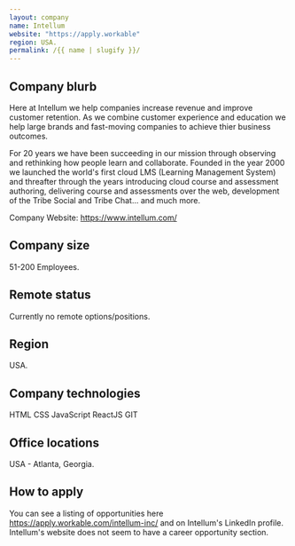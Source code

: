 ```yaml
---
layout: company
name: Intellum
website: "https://apply.workable"
region: USA.
permalink: /{{ name | slugify }}/
---
```


## Company blurb

Here at Intellum we help companies increase revenue and improve customer retention. As we combine customer experience and education we help large brands and fast-moving companies to achieve thier business outcomes. 

For 20 years we have been succeeding in our mission through observing and rethinking how people learn and collaborate. Founded in the year 2000 we launched the world's first cloud LMS (Learning Management System) and threafter through the years introducing cloud course and assessment authoring, delivering course and assessments over the web, development of the Tribe Social and Tribe Chat... and much more.

Company Website: https://www.intellum.com/

## Company size

51-200 Employees.

## Remote status

Currently no remote options/positions.

## Region

USA.

## Company technologies

HTML
CSS
JavaScript
ReactJS
GIT

## Office locations

USA - Atlanta, Georgia.

## How to apply

You can see a listing of opportunities here https://apply.workable.com/intellum-inc/ and on Intellum's LinkedIn profile.
Intellum's website does not seem to have a career opportunity section.